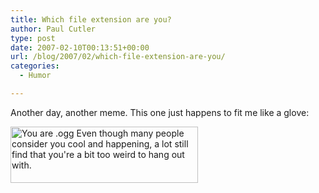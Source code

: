 ```yaml
---
title: Which file extension are you?
author: Paul Cutler
type: post
date: 2007-02-10T00:13:51+00:00
url: /blog/2007/02/which-file-extension-are-you/
categories:
  - Humor

---
```

Another day, another meme. This one just happens to fit me like a glove:

[<img src="https://i1.wp.com/www.bbspot.com/Images/News_Features/2004/10/file_extensions/ogg.jpg?resize=300%2C90" width="300" height="90" border="0" alt="You are .ogg Even though many people consider you cool and happening, a lot still find that you're a bit too weird to hang out with." data-recalc-dims="1" />][1]

 [1]: http://www.bbspot.com/News/2004/10/extension_quiz.php